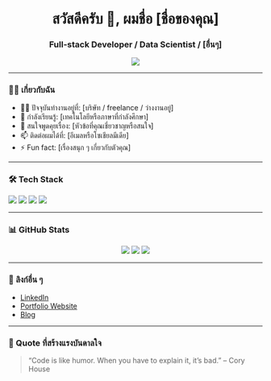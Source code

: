 <h1 align="center">สวัสดีครับ 👋, ผมชื่อ [ชื่อของคุณ]</h1>
<h3 align="center">Full-stack Developer / Data Scientist / [อื่นๆ]</h3>

<p align="center">
  <img src="https://readme-typing-svg.herokuapp.com?lines=ยินดีต้อนรับ+สู่+โปรไฟล์+ของผม!;นักพัฒนา+ที่+รัก+การเรียนรู้+เทคโนโลยีใหม่ๆ;Let's+build+something+amazing!&center=true&width=500" />
</p>

---

### 🧑‍💻 เกี่ยวกับฉัน

- 👨‍💻 ปัจจุบันทำงานอยู่ที่: [บริษัท / freelance / ว่างงานอยู่]
- 🌱 กำลังเรียนรู้: [เทคโนโลยีหรือภาษาที่กำลังศึกษา]
- 💬 สนใจพูดคุยเรื่อง: [หัวข้อที่คุณเชี่ยวชาญหรือสนใจ]
- 📫 ติดต่อผมได้ที่: [อีเมลหรือโซเชียลมีเดีย]
- ⚡ Fun fact: [เรื่องสนุก ๆ เกี่ยวกับตัวคุณ]

---

### 🛠️ Tech Stack

<p align="left">
  <img src="https://img.shields.io/badge/Python-3670A0?style=for-the-badge&logo=python&logoColor=white" />
  <img src="https://img.shields.io/badge/JavaScript-F7DF1E?style=for-the-badge&logo=javascript&logoColor=black" />
  <img src="https://img.shields.io/badge/React-20232A?style=for-the-badge&logo=react&logoColor=61DAFB" />
  <img src="https://img.shields.io/badge/Node.js-339933?style=for-the-badge&logo=nodedotjs&logoColor=white" />
  <!-- เพิ่ม tech อื่นๆ ที่คุณใช้ -->
</p>

---

### 📊 GitHub Stats

<p align="center">
  <img src="https://github-readme-stats.vercel.app/api?username=yourusername&show_icons=true&theme=radical" />
  <img src="https://github-readme-streak-stats.herokuapp.com/?user=yourusername&theme=radical" />
  <img src="https://github-readme-stats.vercel.app/api/top-langs/?username=yourusername&layout=compact&theme=radical" />
</p>

---

### 🔗 ลิงก์อื่น ๆ

- [LinkedIn](https://www.linkedin.com/in/yourname)
- [Portfolio Website](https://yourportfolio.com)
- [Blog](https://yourblog.com)

---

### 🧠 Quote ที่สร้างแรงบันดาลใจ

> “Code is like humor. When you have to explain it, it’s bad.” – Cory House
